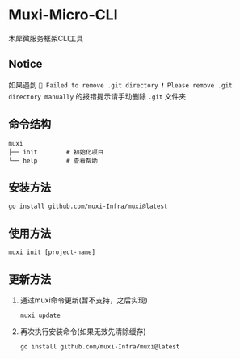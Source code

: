 # Muxi-Micro-CLI
木犀微服务框架CLI工具

## Notice
如果遇到 `🚫 Failed to remove .git directory ❗️ Please remove .git directory manually` 的报错提示请手动删除 `.git` 文件夹

## 命令结构
```shell
muxi
├── init        # 初始化项目
└── help        # 查看帮助
```

## 安装方法
```shell
go install github.com/muxi-Infra/muxi@latest
```

## 使用方法
```shell
muxi init [project-name]
```

## 更新方法
1. 通过muxi命令更新(暂不支持，之后实现)
    ```shell
    muxi update
    ```
2. 再次执行安装命令(如果无效先清除缓存)
    ```shell
    go install github.com/muxi-Infra/muxi@latest
    ```